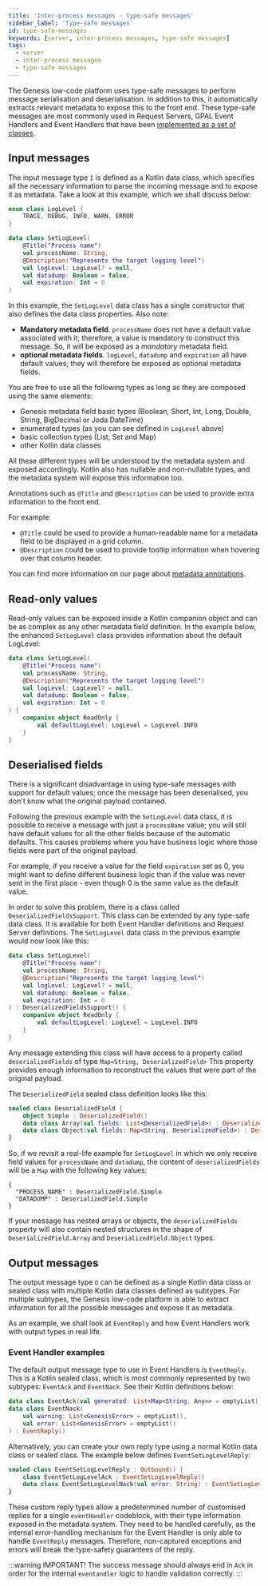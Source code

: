 ```yaml
---
title: 'Inter-process messages - type-safe messages'
sidebar_label: 'Type-safe messages'
id: type-safe-messages
keywords: [server, inter-process messages, type-safe messages]
tags:
  - server
  - inter-process messages
  - type-safe messages
---
```


The Genesis low-code platform uses type-safe messages to perform message serialisation and deserialisation. In addition to this, it automatically extracts relevant metadata to expose this to the front end. These type-safe messages are most commonly used in Request Servers, GPAL Event Handlers and Event Handlers that have been [implemented as a set of classes](../../../database/api-reference/event-handler-api/).

## Input messages

The input message type `I` is defined as a Kotlin data class, which specifies all the necessary information to parse the incoming message and to expose it as metadata. Take a look at this example, which we shall discuss below:

```kotlin
enum class LogLevel {
    TRACE, DEBUG, INFO, WARN, ERROR
}

data class SetLogLevel(
    @Title("Process name")
    val processName: String,
    @Description("Represents the target logging level")
    val logLevel: LogLevel? = null,
    val datadump: Boolean = false,
    val expiration: Int = 0
)
```

In this example, the `SetLogLevel` data class has a single constructor that also defines the data class properties. Also note:

- **Mandatory metadata field**. `processName` does not have a default value associated with it; therefore, a value is mandatory to construct this message. So, it will be exposed as a *mandatory* metadata field. 
- **optional metadata fields**. `logLevel`, `datadump` and `expiration` all have default values; they will therefore be exposed as optional metadata fields.

You are free to use all the following types as long as they are composed using the same elements: 

- Genesis metadata field basic types (Boolean, Short, Int, Long, Double, String, BigDecimal or Joda DateTime)
- enumerated types (as you can see defined in `LogLevel` above)
- basic collection types (List, Set and Map)
- other Kotlin data classes 

All these different types will be understood by the metadata system and exposed accordingly. Kotlin also has nullable and non-nullable types, and the metadata system will expose this information too.

Annotations such as `@Title` and `@Description` can be used to provide extra information to the front end.

For example:

-	`@Title` could be used to provide a human-readable name for a metadata field to be displayed in a grid column.
-	`@Description` could be used to provide tooltip information when hovering over that column header. 

You can find more information on our page about [metadata annotations](../../../server/inter-process-messages/metadata-annotations/).

## Read-only values
Read-only values can be exposed inside a Kotlin companion object and can be as complex as any other metadata field definition. In the example below, the enhanced `SetLogLevel` class provides information about the default LogLevel:

```kotlin
data class SetLogLevel(
    @Title("Process name")
    val processName: String,
    @Description("Represents the target logging level")
    val logLevel: LogLevel? = null,
    val datadump: Boolean = false,
    val expiration: Int = 0
) {
    companion object ReadOnly {
        val defaultLogLevel: LogLevel = LogLevel.INFO
    }
}
```

## Deserialised fields

There is a significant disadvantage in using type-safe messages with support for default values; once the message has been deserialised, you don't know what the original payload contained.

Following the previous example with the `SetLogLevel` data class, it is possible to receive a message with just a `processName` value; you will still have default values for all the other fields because of the automatic defaults. This causes problems where you have business logic where those fields were part of the original payload. 

For example, if you receive a value for the field `expiration` set as 0, you might want to define different business logic than if the value was never sent in the first place - even though 0 is the same value as the default value.

In order to solve this problem, there is a class called `DeserializedFieldsSupport`. This class can be extended by any type-safe data class. It is available for both Event Handler definitions and Request Server definitions. The `SetLogLevel` data class in the previous example would now look like this:

```kotlin
data class SetLogLevel(
    @Title("Process name")
    val processName: String,
    @Description("Represents the target logging level")
    val logLevel: LogLevel? = null,
    val datadump: Boolean = false,
    val expiration: Int = 0
) : DeserializedFieldsSupport() {
    companion object ReadOnly {
        val defaultLogLevel: LogLevel = LogLevel.INFO
    }
}
```

Any message extending this class will have access to a property called `deserializedFields` of type `Map<String, DeserializedField>` This property provides enough information to reconstruct the values that were part of the original payload.

The `DeserializedField` sealed class definition looks like this:

```kotlin
sealed class DeserializedField {
    object Simple : DeserializedField()
    data class Array(val fields: List<DeserializedField>) : DeserializedField()
    data class Object(val fields: Map<String, DeserializedField>) : DeserializedField()
}
```

So, if we revisit a real-life example for `SetLogLevel` in which we only receive field values for `processName` and `datadump`, the content of `deserializedFields` will be a `Map` with the following key values:
```
{
  "PROCESS_NAME" : DeserializedField.Simple
  "DATADUMP" : DeserializedField.Simple
}
```

If your message has nested arrays or objects, the `deserializedFields` property will also contain nested structures in the shape of `DeserializedField.Array` and `DeserializedField.Object` types.


## Output messages

The output message type `O` can be defined as a single Kotlin data class or sealed class with multiple Kotlin data classes defined as subtypes. For multiple subtypes, the Genesis low-code platform is able to extract information for all the possible messages and expose it as metadata.

As an example, we shall look at `EventReply` and how Event Handlers work with output types in real life.

### Event Handler examples

The default output message type to use in Event Handlers is `EventReply`. This is a Kotlin sealed class, which is most commonly represented by two subtypes: `EventAck` and `EventNack`. See their Kotlin definitions below:

```kotlin
data class EventAck(val generated: List<Map<String, Any>> = emptyList()) : EventReply()
data class EventNack(
    val warning: List<GenesisError> = emptyList(),
    val error: List<GenesisError> = emptyList()
) : EventReply()
```

Alternatively, you can create your own reply type using a normal Kotlin data class or sealed class. The example below defines `EventSetLogLevelReply`:

```kotlin
sealed class EventSetLogLevelReply : Outbound() {
    class EventSetLogLevelAck : EventSetLogLevelReply()
    data class EventSetLogLevelNack(val error: String) : EventSetLogLevelReply()
}
```

These custom reply types allow a predetermined number of customised replies for a single `eventHandler` codeblock, with their type information exposed in the metadata system. They need to be handled carefully, as the internal error-handling mechanism for the Event Handler is only able to handle `EventReply` messages. Therefore, non-captured exceptions and errors will break the type-safety guarantees of the reply. 

:::warning
IMPORTANT! The success message should always end in `Ack` in order for the internal `eventandler` logic to handle validation correctly.
:::
